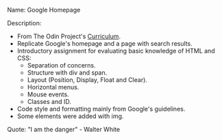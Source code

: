 Name: Google Homepage

Description:
- From The Odin Project's [Curriculum](http://www.theodinproject.com/courses/web-development-101/lessons/html-css).
- Replicate Google's homepage and a page with search results.
- Introductory assignment for evaluating basic knowledge of HTML and CSS:
  - Separation of concerns.
  - Structure with div and span.
  - Layout (Position, Display, Float and Clear).
  - Horizontal menus.
  - Mouse events.
  - Classes and ID.
- Code style and formatting mainly from Google's guidelines.
- Some elements were added with img.

Quote: "I am the danger" - Walter White